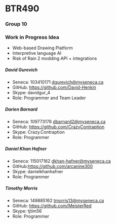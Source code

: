 # BTR490 
### Group 10
### Work in Progress Idea
* Web-based Drawing Platform
* Interpretive language AI
* Risk of Rain 2 modding API + integrations


##### David Gurevich
* Seneca: 103410171 <dgurevich@myseneca.ca>
* GitHub: https://github.com/David-Henkin
* Skype: davidgur_4
* Role: Programmer and Team Leader


##### Darien Barnard
* Seneca: 109773176 <dbarnard2@myseneca.ca>
* GitHub: https://github.com/CrazyContraption
* Skype: Crazy.Contraption
* Role: Programmer 


##### Daniel Khan Hafner
* Seneca: 115017162 <dkhan-hafner@myseneca.ca>
* GitHub:https://github.com/arcanine300
* Skype:  danielkhanhafner
* Role: Programmer


##### Timothy Morris
* Seneca: 149885162 <tmorris13@myseneca.ca> 
* GitHub:  https://github.com/MeisterRed
* Skype: tjtim56
* Role: Programmer
